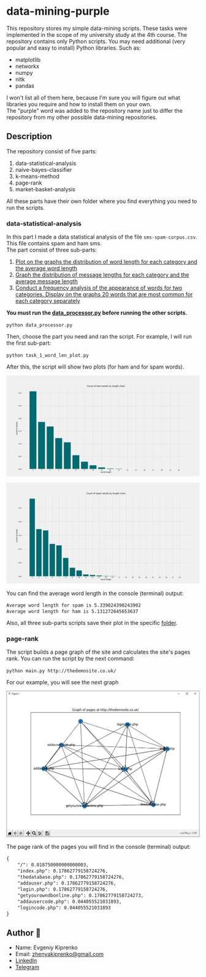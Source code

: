 # data-mining-purple

This repository stores my simple data-mining scripts. These tasks were implemented in the scope of my university study
at the 4th course. The repository contains only Python scripts. You may need additional (very popular and easy to
install) Python libraries. Such as:

* matplotlib
* networkx
* numpy
* nltk
* pandas

I won't list all of them here, because I'm sure you will figure out what libraries you require and how to install them
on your own.<br>
The "purple" word was added to the repository name just to differ the repository from my other possible data-mining
repositories.

## Description

The repository consist of five parts:

1. data-statistical-analysis
2. naive-bayes-classifier
3. k-means-method
4. page-rank
5. market-basket-analysis

All these parts have their own folder where you find everything you need to run the scripts.

### data-statistical-analysis

In this part I made a data statistical analysis of the file `sms-spam-corpus.csv`. This file contains spam and ham
sms. <br>
The part consist of three sub-parts:

1. [Plot on the graphs the distribution of word length for each category and the average word length](lab-1-data-statistical-analysis/task_1_word_len_plot.py)
2. [Graph the distribution of message lengths for each category and the average message length](lab-1-data-statistical-analysis/task_2_msg_len_plot.py)
3. [Conduct a frequency analysis of the appearance of words for two categories. Display on the graphs 20 words that are most common for each category separately](lab-1-data-statistical-analysis/task_3_top_20_words_plot.py)

**You must run the [data_processor.py](lab-1-data-statistical-analysis/data_processor.py) before running the other
scripts.**<br>

`python data_processor.py`

Then, choose the part you need and ran the script. For example, I will run the first sub-part:<br>

`python task_1_word_len_plot.py`

After this, the script will show two plots (for ham and for spam words).

![ham-words-plot](docs/data-statistical-analysis/task-1/ham_words_length.png)

![ham-words-plot](docs/data-statistical-analysis/task-1/spam_words_length.png)

You can find the average word length in the console (terminal) output:

```
Average word length for spam is 5.339024390243902
Average word length for ham is 5.131272645653637
```

Also, all three sub-parts scripts save their plot in the specific [folder](lab-1-data-statistical-analysis/output).

### page-rank

The script builds a page graph of the site and calculates the site's pages rank. You can run the script by the next
command:<br>

`python main.py http://thedemosite.co.uk/`

For our example, you will see the next graph

![page-rank-graph-example](docs/page-rank/page-rank-graph.png)

The page rank of the pages you will find in the console (terminal) output:<br>

```
{
    "/": 0.018750000000000003,
    "index.php": 0.17862779158724276,
    "thedatabase.php": 0.17862779158724276,
    "addauser.php": 0.17862779158724276,
    "login.php": 0.17862779158724276,
    "getyourowndbonline.php": 0.17862779158724273,
    "addausercode.php": 0.044055521031893,
    "logincode.php": 0.044055521031893
}
```

## Author :panda_face:

- Name: Evgeniy Kiprenko
- Email: zhenyakiprenko@gmail.com
- [LinkedIn](https://www.linkedin.com/in/evgeniy-kiprenko/)
- [Telegram](https://t.me/Jus7XV)
